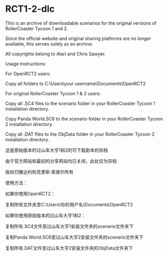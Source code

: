 # RCT1-2-dlc

This is an archive of downloadable scenarios for the original versions of RollerCoaster Tycoon 1 and 2.

Since the official website and original sharing platforms are no longer available, this serves solely as an archive.

All copyrights belong to Atari and Chris Sawyer.

Usage Instructions:

For OpenRCT2 users:


Copy all folders to C:\Users\your username\Documents\OpenRCT2

For original RollerCoaster Tycoon 1 & 2 users:

Copy all .SC4 files to the scenario folder in your RollerCoaster Tycoon 1 installation directory.

Copy Panda World.SC6 to the scenario folder in your RollerCoaster Tycoon 2 installation directory.

Copy all .DAT files to the ObjData folder in your RollerCoaster Tycoon 2 installation directory.



这是原始版本的过山车大亨1和2的可下载剧本的存档

由于官方网站和最初的分享网站均已关闭，此处仅为存档

版权归雅达利和克里斯·索维尔所有

使用方法：

如果你使用OpenRCT2：

复制所有文件夹至C:\Users\你的用户名\Documents\OpenRCT2

如果你使用原始版本的过山车大亨1和2：

复制所有.SC4文件至过山车大亨1安装文件夹的scenario文件夹下

复制Panda World.SC6至过山车大亨2安装文件夹的scenario文件夹下

复制所有.DAT文件至过山车大亨2安装文件夹的ObjData文件夹下

